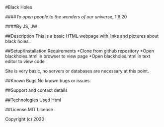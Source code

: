 #Black Holes

####_To open people to the wonders of our universe_, 1.6.20

####By JS, JW

##Description
This is a basic HTML webpage with links and pictures about black holes.

##Setup/Installation Requirements
*Clone from github repository
*Open blackholes.html in browser to view page
*Open blackholes.html in text editor to view code

Site is very basic, no servers or databases are necessary at this point.

##Known Bugs
No known bugs or issues.

##Support and contact details


##Technologies Used
Html

##License
MIT License 

Copyright (c) 2020